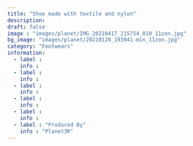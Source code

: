 ```yaml
---
title: "Shoe made with textile and nylon"
description: 
draft: false
image : "images/planet/IMG_20210417_215754_010_11zon.jpg"
bg_image: "images/planet/20210128_193941-min_11zon.jpg"
category: "Footwears"
information:
  - label : 
    info : 
  - label : 
    info : 
  - label : 
    info : 
  - label : 
    info : 
  - label : 
    info : 
  - label : "Produced By"
    info : "Planet3R"
---
```



